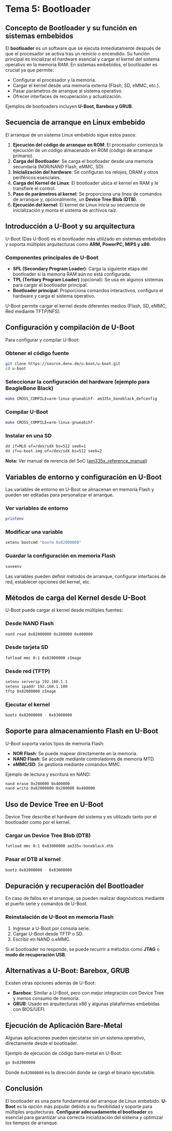 # Tema 5: Bootloader

## Concepto de Bootloader y su función en sistemas embebidos
El **bootloader** es un software que se ejecuta inmediatamente después de que el procesador se activa tras un reinicio o encendido. Su función principal es inicializar el hardware esencial y cargar el kernel del sistema operativo en la memoria RAM. En sistemas embebidos, el bootloader es crucial ya que permite:

- Configurar el procesador y la memoria.
- Cargar el kernel desde una memoria externa (Flash, SD, eMMC, etc.).
- Pasar parámetros de arranque al sistema operativo.
- Ofrecer interfaces de recuperación y actualización.

Ejemplos de bootloaders incluyen **U-Boot, Barebox y GRUB**.

## Secuencia de arranque en Linux embebido
El arranque de un sistema Linux embebido sigue estos pasos:

1. **Ejecución del código de arranque en ROM**: El procesador comienza la ejecución de un código almacenado en ROM (código de arranque primario).
2. **Carga del Bootloader**: Se carga el bootloader desde una memoria secundaria (NOR/NAND Flash, eMMC, SD).
3. **Inicialización del hardware**: Se configuran los relojes, DRAM y otros periféricos esenciales.
4. **Carga del Kernel de Linux**: El bootloader ubica el kernel en RAM y le transfiere el control.
5. **Paso de parámetros al kernel**: Se proporciona una línea de comandos de arranque y, opcionalmente, un **Device Tree Blob (DTB)**.
6. **Ejecución del kernel**: El kernel de Linux inicia su secuencia de inicialización y monta el sistema de archivos raíz.

## Introducción a U-Boot y su arquitectura
U-Boot (Das U-Boot) es el bootloader más utilizado en sistemas embebidos y soporta múltiples arquitecturas como **ARM, PowerPC, MIPS y x86**.

### Componentes principales de U-Boot
- **SPL (Secondary Program Loader)**: Carga la siguiente etapa del bootloader si la memoria RAM aún no está configurada.
- **TPL (Tertiary Program Loader)** (opcional): Se usa en algunos sistemas para cargar el bootloader principal.
- **Bootloader principal**: Proporciona comandos interactivos, configura el hardware y carga el sistema operativo.

U-Boot permite cargar el kernel desde diferentes medios (Flash, SD, eMMC, Red mediante TFTP/NFS).

## Configuración y compilación de U-Boot
Para configurar y compilar U-Boot:

### Obtener el código fuente
```bash
git clone https://source.denx.de/u-boot/u-boot.git
cd u-boot
```

### Seleccionar la configuración del hardware (ejemplo para BeagleBone Black)
```bash
make CROSS_COMPILE=arm-linux-gnueabihf- am335x_boneblack_defconfig
```

### Compilar U-Boot
```bash
make CROSS_COMPILE=arm-linux-gnueabihf-
```

### Instalar en una SD
```bash
dd if=MLO of=/dev/sdX bs=512 seek=1
dd if=u-boot.img of=/dev/sdX bs=512 seek=2
```

**Nota:** Ver manual de rerencia del SoC ([am335x_reference_manual](../assets/am335x_reference_manual.pdf))

## Variables de entorno y configuración en U-Boot
Las variables de entorno en U-Boot se almacenan en memoria Flash y pueden ser editadas para personalizar el arranque.

### Ver variables de entorno
```bash
printenv
```

### Modificar una variable
```bash
setenv bootcmd "bootm 0x82000000"
```

### Guardar la configuración en memoria Flash
```bash
saveenv
```

Las variables pueden definir métodos de arranque, configurar interfaces de red, establecer opciones del kernel, etc.

## Métodos de carga del Kernel desde U-Boot
U-Boot puede cargar el kernel desde múltiples fuentes:

### Desde NAND Flash
```bash
nand read 0x82000000 0x280000 0x400000
```

### Desde tarjeta SD
```bash
fatload mmc 0:1 0x82000000 zImage
```

### Desde red (TFTP)
```bash
setenv serverip 192.168.1.1
setenv ipaddr 192.168.1.100
tftp 0x82000000 zImage
```

### Ejecutar el kernel
```bash
bootz 0x82000000 - 0x83000000
```

## Soporte para almacenamiento Flash en U-Boot
U-Boot soporta varios tipos de memoria Flash:

- **NOR Flash**: Se puede mapear directamente en la memoria.
- **NAND Flash**: Se accede mediante controladores de memoria MTD.
- **eMMC/SD**: Se gestiona mediante comandos MMC.

Ejemplo de lectura y escritura en NAND:
```bash
nand erase 0x200000 0x400000
nand write 0x82000000 0x200000 0x400000
```

## Uso de Device Tree en U-Boot
Device Tree describe el hardware del sistema y es utilizado tanto por el bootloader como por el kernel.

### Cargar un Device Tree Blob (DTB)
```bash
fatload mmc 0:1 0x83000000 am335x-boneblack.dtb
```

### Pasar el DTB al kernel
```bash
bootz 0x82000000 - 0x83000000
```

## Depuración y recuperación del Bootloader
En caso de fallos en el arranque, se pueden realizar diagnósticos mediante el puerto serie y comandos de U-Boot.

### Reinstalación de U-Boot en memoria Flash
1. Ingresar a U-Boot por consola serie.
2. Cargar U-Boot desde TFTP o SD.
3. Escribir en NAND o eMMC.

Si el bootloader no responde, se puede recurrir a métodos como **JTAG** o **modo de recuperación USB**.

## Alternativas a U-Boot: Barebox, GRUB
Existen otras opciones además de U-Boot:

- **Barebox**: Similar a U-Boot, pero con mejor integración con Device Tree y menos consumo de memoria.
- **GRUB**: Usado en arquitecturas x86 y algunas plataformas embebidas con BIOS/UEFI.

## Ejecución de Aplicación Bare-Metal
Algunas aplicaciones pueden ejecutarse sin un sistema operativo, directamente desde el bootloader.

Ejemplo de ejecución de código bare-metal en U-Boot:
```bash
go 0x82000000
```
Donde `0x82000000` es la dirección donde se cargó el binario ejecutable.

## Conclusión
El bootloader es una parte fundamental del arranque de Linux embebido. **U-Boot** es la opción más popular debido a su flexibilidad y soporte para múltiples arquitecturas. **Configurar adecuadamente el bootloader** es esencial para garantizar una correcta inicialización del sistema y optimizar los tiempos de arranque.


